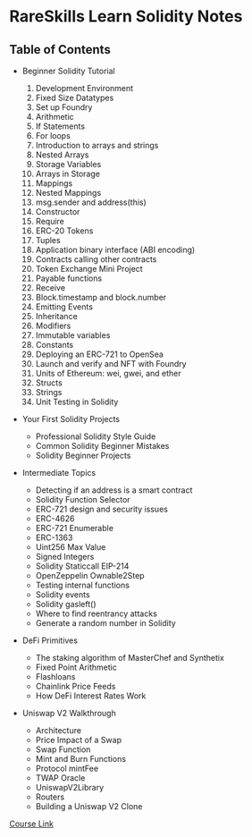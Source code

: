 # RareSkills Learn Solidity Notes

## Table of Contents

- Beginner Solidity Tutorial

  1. Development Environment
  2. Fixed Size Datatypes
  3. Set up Foundry
  4. Arithmetic
  5. If Statements
  6. For loops
  7. Introduction to arrays and strings
  8. Nested Arrays
  9. Storage Variables
  10. Arrays in Storage
  11. Mappings
  12. Nested Mappings
  13. msg.sender and address(this)
  14. Constructor
  15. Require
  16. ERC-20 Tokens
  17. Tuples
  18. Application binary interface (ABI encoding)
  19. Contracts calling other contracts
  20. Token Exchange Mini Project
  21. Payable functions
  22. Receive
  23. Block.timestamp and block.number
  24. Emitting Events
  25. Inheritance
  26. Modifiers
  27. Immutable variables
  28. Constants
  29. Deploying an ERC-721 to OpenSea
  30. Launch and verify and NFT with Foundry
  31. Units of Ethereum: wei, gwei, and ether
  32. Structs
  33. Strings
  34. Unit Testing in Solidity

- Your First Solidity Projects

  - Professional Solidity Style Guide
  - Common Solidity Beginner Mistakes
  - Solidity Beginner Projects

- Intermediate Topics

  - Detecting if an address is a smart contract
  - Solidity Function Selector
  - ERC-721 design and security issues
  - ERC-4626
  - ERC-721 Enumerable
  - ERC-1363
  - Uint256 Max Value
  - Signed Integers
  - Solidity Staticcall EIP-214
  - OpenZeppelin Ownable2Step
  - Testing internal functions
  - Solidity events
  - Solidity gasleft()
  - Where to find reentrancy attacks
  - Generate a random number in Solidity

- DeFi Primitives

  - The staking algorithm of MasterChef and Synthetix
  - Fixed Point Arithmetic
  - Flashloans
  - Chainlink Price Feeds
  - How DeFi Interest Rates Work

- Uniswap V2 Walkthrough
  - Architecture
  - Price Impact of a Swap
  - Swap Function
  - Mint and Burn Functions
  - Protocol mintFee
  - TWAP Oracle
  - UniswapV2Library
  - Routers
  - Building a Uniswap V2 Clone

[Course Link](https://www.rareskills.io/learn-solidity)
